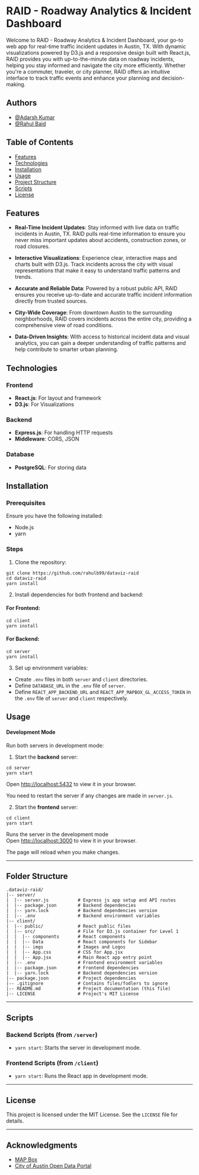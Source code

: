 # RAID - Roadway Analytics & Incident Dashboard
Welcome to RAID - Roadway Analytics & Incident Dashboard, your go-to web app for real-time traffic incident updates in Austin, TX. With dynamic visualizations powered by D3.js and a responsive design built with React.js, RAID provides you with up-to-the-minute data on roadway incidents, helping you stay informed and navigate the city more efficiently. Whether you're a commuter, traveler, or city planner, RAID offers an intuitive interface to track traffic events and enhance your planning and decision-making.


## Authors
- [@Adarsh Kumar](https://github.com/adarsh-k-tiwari/)
- [@Rahul Baid](https://github.com/rahulb99/)


## Table of Contents
- [Features](#features)
- [Technologies](#technologies)
- [Installation](#installation)
- [Usage](#usage)
- [Project Structure](#project-structure)
- [Scripts](#scripts)
- [License](#license)


## Features
- **Real-Time Incident Updates**: Stay informed with live data on traffic incidents in Austin, TX. RAID pulls real-time information to ensure you never miss important updates about accidents, construction zones, or road closures.

- **Interactive Visualizations**: Experience clear, interactive maps and charts built with D3.js. Track incidents across the city with visual representations that make it easy to understand traffic patterns and trends.

- **Accurate and Reliable Data**: Powered by a robust public API, RAID ensures you receive up-to-date and accurate traffic incident information directly from trusted sources.

- **City-Wide Coverage**: From downtown Austin to the surrounding neighborhoods, RAID covers incidents across the entire city, providing a comprehensive view of road conditions.

- **Data-Driven Insights**: With access to historical incident data and visual analytics, you can gain a deeper understanding of traffic patterns and help contribute to smarter urban planning.

## Technologies
### Frontend
- **React.js**: For layout and framework
- **D3.js**: For Visualizations

### Backend
- **Express.js**: For handling HTTP requests
- **Middleware**: CORS, JSON

### Database
- **PostgreSQL**: For storing data


## Installation
### Prerequisites
Ensure you have the following installed:
* Node.js
* yarn

### Steps
1. Clone the repository:
```
git clone https://github.com/rahulb99/dataviz-raid
cd dataviz-raid
yarn install
```

2. Install dependencies for both frontend and backend:
#### For Frontend:
```
cd client
yarn install
```

#### For Backend:
```
cd server
yarn install
```

3. Set up environment variables:
- Create `.env` files in both `server` and `client` directories.
- Define `DATABASE_URL` in the `.env` file of `server`.
- Define `REACT_APP_BACKEND_URL` and `REACT_APP_MAPBOX_GL_ACCESS_TOKEN` in the `.env` file of `server` and `client` respectively.

## Usage
#### Development Mode
Run both servers in development mode:
1. Start the **backend** server:
```
cd server
yarn start
```
Open [http://localhost:5432](http://localhost:5432) to view it in your browser.

You need to restart the server if any changes are made in `server.js`.

2. Start the **frontend** server:
```
cd client
yarn start
```

Runs the server in the development mode\
Open [http://localhost:3000](http://localhost:3000) to view it in your browser.

The page will reload when you make changes.


---
## Folder Structure

```
.dataviz-raid/
|-- server/  
|  |-- server.js           # Express js app setup and API routes
|  |-- package.json        # Backend dependencies
|  |-- yarn.lock           # Backend dependencies version
|  |-- .env                # Backend environment variables
|-- client/                
|  |-- public/             # React public files
|  |-- src/                # File for D3.js container for Level 1
|  |  |-- components       # React components
|  |  |-- Data             # React components for Sidebar
|  |  |-- imgs             # Images and Logos
|  |  |-- App.css          # CSS for App.jsx
|  |  |-- App.jsx          # Main React app entry point
|  |-- .env                # Frontend environment variables
|  |-- package.json        # Frontend dependencies
|  |-- yarn.lock           # Backend dependencies version
|-- package.json           # Project dependencies
|-- .gitignore             # Contains files/fodlers to ignore
|-- README.md              # Project documentation (this file)
|-- LICENSE                # Project's MIT License
```

---


## Scripts

### Backend Scripts (from `/server`)
- `yarn start`: Starts the server in development mode.

### Frontend Scripts (from `/client`)
- `yarn start`: Runs the React app in development mode.

---

## License

This project is licensed under the MIT License. See the `LICENSE` file for details.

---

## Acknowledgments

- [MAP Box](https://www.mapbox.com/)
- [City of Austin Open Data Portal](https://data.austintexas.gov/)
